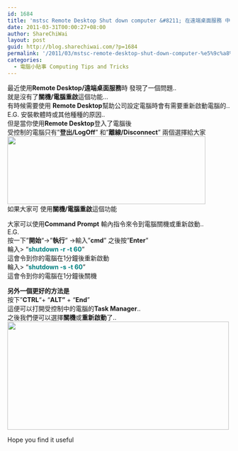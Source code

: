 ```yaml
---
id: 1684
title: 'mstsc Remote Desktop Shut down computer &#8211; 在遠端桌面服務 中關機或重新開啟電腦'
date: 2011-03-31T00:00:27+08:00
author: ShareChiWai
layout: post
guid: http://blog.sharechiwai.com/?p=1684
permalink: '/2011/03/mstsc-remote-desktop-shut-down-computer-%e5%9c%a8%e9%81%a0%e7%ab%af%e6%a1%8c%e9%9d%a2%e6%9c%8d%e5%8b%99-%e4%b8%ad%e9%97%9c%e6%a9%9f%e6%88%96%e9%87%8d%e6%96%b0%e9%96%8b%e5%95%9f%e9%9b%bb%e8%85%a6/'
categories:
  - 電腦小貼事 Computing Tips and Tricks
---
```

最近使用**Remote Desktop/遠端桌面服務**時 發現了一個問題..  
就是沒有了**關機/電腦重啟**這個功能&#8230;  
有時候需要使用 **Remote Desktop**幫助公司設定電腦時會有需要重新啟動電腦的..  
E.G. 安裝軟體時或其他種種的原因..  
但是當你使用**Remote Desktop**登入了電腦後  
受控制的電腦只有&#8221;**登出/LogOff**&#8221; 和&#8221;**離線/Disconnect**&#8221; 兩個選擇給大家  
[<img class="alignnone" title="Remote Desktop Logoff function" src="https://i1.wp.com/farm6.static.flickr.com/5261/5662084707_573e8d40b4.jpg?resize=447%2C153" alt="" width="447" height="153" data-recalc-dims="1" />](https://i1.wp.com/farm6.static.flickr.com/5261/5662084707_573e8d40b4.jpg)  
如果大家可 使用**關機/電腦重啟**這個功能

大家可以使用**Command Prompt** 輸內指令來令到電腦關機或重新啟動..  
E.G.  
按一下&#8221;**開始**&#8220;->&#8221;**執行**&#8221; ->輸入&#8221;**cmd**&#8221; 之後按&#8221;**Enter**&#8221;  
輪入> &#8220;<span style="color: #008080;"><strong>shutdown -r -t 60</strong></span>&#8221;  
這會令到你的電腦在1分鐘後重新啟動  
輪入> &#8220;<span style="color: #008080;"><strong>shutdown -s -t 60</strong></span>&#8221;  
這會令到你的電腦在1分鐘後關機

**另外一個更好的方法是**  
按下&#8221;**CTRL**&#8220;+ &#8220;**ALT&#8221;** + &#8220;**End**&#8221;  
這便可以打開受控制中的電腦的**Task Manager**..  
之後我們便可以選擇**關機**或**重新啟動**了..  
[<img class="alignnone" title="Task manager" src="https://i0.wp.com/farm6.static.flickr.com/5021/5662654368_1641ef6a74.jpg?resize=500%2C244" alt="" width="500" height="244" data-recalc-dims="1" />](https://i0.wp.com/farm6.static.flickr.com/5021/5662654368_1641ef6a74.jpg)

Hope you find it useful